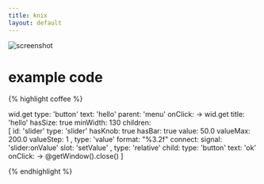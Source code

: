 ```yaml
---
title: knix
layout: default
---
```


![screenshot](http://monsterkodi.github.io/knix/images/knix01.png)

# example code

{% highlight coffee %}

wid.get
    type:   'button'
    text:   'hello'
    parent: 'menu'
    onClick: ->
        wid.get
            title:     'hello'
            hasSize:   true
            minWidth:  130
            children: \
            [
                id:         'slider'
                type:       'slider'
                hasKnob:    true
                hasBar:     true
                value:      50.0
                valueMax:   200.0
                valueStep:  1
            ,
                type:       'value'
                format:     "%3.2f"
                connect:
                    signal: 'slider:onValue'
                    slot:   'setValue'
            ,
                type:       'relative'
                child:
                    type:       'button'
                    text:       'ok'
                    onClick:    -> @getWindow().close()
            ]

{% endhighlight %}
